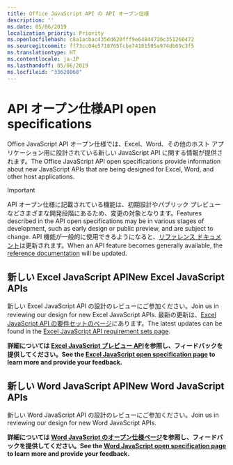```yaml
---
title: Office JavaScript API の API オープン仕様
description: ''
ms.date: 05/06/2019
localization_priority: Priority
ms.openlocfilehash: c8a1acbac435dd620fff9e64844720c351260472
ms.sourcegitcommit: ff73cc04e5718765fcbe74181505a974db69c3f5
ms.translationtype: HT
ms.contentlocale: ja-JP
ms.lasthandoff: 05/06/2019
ms.locfileid: "33628068"
---
```

# <a name="api-open-specifications"></a><span data-ttu-id="7b389-102">API オープン仕様</span><span class="sxs-lookup"><span data-stu-id="7b389-102">API open specifications</span></span>

<span data-ttu-id="7b389-103">Office JavaScript API オープン仕様では、Excel、Word、その他のホスト アプリケーション用に設計されている新しい JavaScript API に関する情報が提供されます。</span><span class="sxs-lookup"><span data-stu-id="7b389-103">The Office JavaScript API open specifications provide information about new JavaScript APIs that are being designed for Excel, Word, and other host applications.</span></span>

> [!IMPORTANT]
> <span data-ttu-id="7b389-104">API オープン仕様に記載されている機能は、初期設計やパブリック プレビューなどさまざまな開発段階にあるため、変更の対象となります。</span><span class="sxs-lookup"><span data-stu-id="7b389-104">Features described in the API open specifications may be in various stages of development, such as early design or public preview, and are subject to change.</span></span> <span data-ttu-id="7b389-105">API 機能が一般的に使用できるようになると、[リファレンス ドキュメント](/javascript/api/overview/office)は更新されます。</span><span class="sxs-lookup"><span data-stu-id="7b389-105">When an API feature becomes generally available, the [reference documentation](/javascript/api/overview/office) will be updated.</span></span>

## <a name="new-excel-javascript-apis"></a><span data-ttu-id="7b389-106">新しい Excel JavaScript API</span><span class="sxs-lookup"><span data-stu-id="7b389-106">New Excel JavaScript APIs</span></span>

<span data-ttu-id="7b389-107">新しい Excel JavaScript API の設計のレビューにご参加ください。</span><span class="sxs-lookup"><span data-stu-id="7b389-107">Join us in reviewing our design for new Excel JavaScript APIs.</span></span> <span data-ttu-id="7b389-108">最新の更新は、[Excel JavaScript API の要件セットのページ](./requirement-sets/excel-api-requirement-sets.md#excel-javascript-preview-apis)にあります。</span><span class="sxs-lookup"><span data-stu-id="7b389-108">The latest updates can be found in the [Excel JavaScript API requirement sets page](./requirement-sets/excel-api-requirement-sets.md#excel-javascript-preview-apis).</span></span>

<span data-ttu-id="7b389-109">**詳細については [Excel JavaScript プレビュー API](/javascript/api/excel)を参照し、フィードバックを提供してください。**</span><span class="sxs-lookup"><span data-stu-id="7b389-109">**See the [Excel JavaScript open specification page](/javascript/api/excel) to learn more and provide your feedback.**</span></span>

## <a name="new-word-javascript-apis"></a><span data-ttu-id="7b389-110">新しい Word JavaScript API</span><span class="sxs-lookup"><span data-stu-id="7b389-110">New Word JavaScript APIs</span></span>

<span data-ttu-id="7b389-111">新しい Word JavaScript API の設計のレビューにご参加ください。</span><span class="sxs-lookup"><span data-stu-id="7b389-111">Join us in reviewing our design for new Word JavaScript APIs.</span></span>

<span data-ttu-id="7b389-112">**詳細については [Word JavaScript のオープン仕様ページ](https://github.com/OfficeDev/office-js-docs/tree/WordJs_OpenSpec)を参照し、フィードバックを提供してください。**</span><span class="sxs-lookup"><span data-stu-id="7b389-112">**See the [Word JavaScript open specification page](https://github.com/OfficeDev/office-js-docs/tree/WordJs_OpenSpec) to learn more and provide your feedback.**</span></span>
